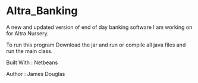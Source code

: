 # Altra_Banking

A new and updated version of end of day banking software I am working on for Altra Nursery.

To run this program Download the jar and run or compile all java files and run the main class.

Built With : Netbeans

Author : James Douglas
